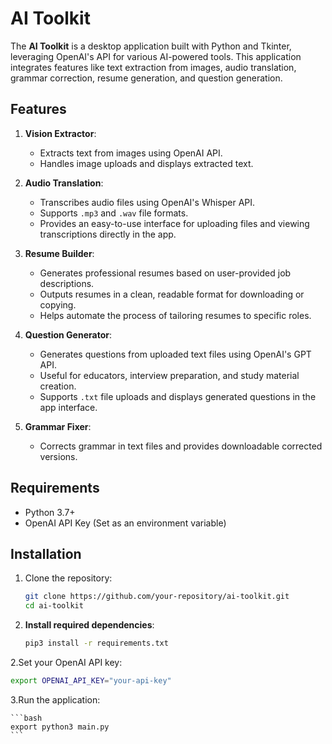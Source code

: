 # AI Toolkit

The **AI Toolkit** is a desktop application built with Python and Tkinter, leveraging OpenAI's API for various AI-powered tools. This application integrates features like text extraction from images, audio translation, grammar correction, resume generation, and question generation.

## Features

1. **Vision Extractor**:
   - Extracts text from images using OpenAI API.
   - Handles image uploads and displays extracted text.

2. **Audio Translation**:
   - Transcribes audio files using OpenAI's Whisper API.
   - Supports `.mp3` and `.wav` file formats.
   - Provides an easy-to-use interface for uploading files and viewing transcriptions directly in the app.

3. **Resume Builder**:
   - Generates professional resumes based on user-provided job descriptions.
   - Outputs resumes in a clean, readable format for downloading or copying.
   - Helps automate the process of tailoring resumes to specific roles.

4. **Question Generator**:
   - Generates questions from uploaded text files using OpenAI's GPT API.
   - Useful for educators, interview preparation, and study material creation.
   - Supports `.txt` file uploads and displays generated questions in the app interface.

5. **Grammar Fixer**:
   - Corrects grammar in text files and provides downloadable corrected versions.

## Requirements

- Python 3.7+
- OpenAI API Key (Set as an environment variable)

## Installation

1. Clone the repository:
   ```bash
   git clone https://github.com/your-repository/ai-toolkit.git
   cd ai-toolkit


1. **Install required dependencies**:
   ```bash
   pip3 install -r requirements.txt   
   ```

2.Set your OpenAI API key:

```bash
export OPENAI_API_KEY="your-api-key"
```

3.Run the application:

    ```bash
    export python3 main.py
    ```